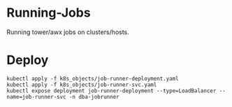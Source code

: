 # Running-Jobs
Running tower/awx jobs on clusters/hosts.

# Deploy
```
kubectl apply -f k8s_objects/job-runner-deployment.yaml
kubectl apply -f k8s_objects/job-runner-svc.yaml
kubectl expose deployment job-runner-deployment --type=LoadBalancer --name=job-runner-svc -n dba-jobrunner
```

